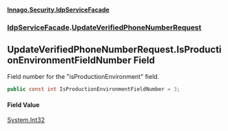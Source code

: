 #### [Innago\.Security\.IdpServiceFacade](../../index.md 'index')
### [IdpServiceFacade](../index.md 'IdpServiceFacade').[UpdateVerifiedPhoneNumberRequest](index.md 'IdpServiceFacade\.UpdateVerifiedPhoneNumberRequest')

## UpdateVerifiedPhoneNumberRequest\.IsProductionEnvironmentFieldNumber Field

Field number for the "isProductionEnvironment" field\.

```csharp
public const int IsProductionEnvironmentFieldNumber = 3;
```

#### Field Value
[System\.Int32](https://learn.microsoft.com/en-us/dotnet/api/system.int32 'System\.Int32')
